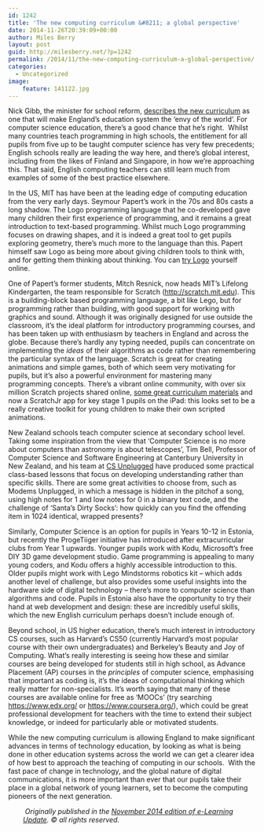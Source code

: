 ```yaml
---
id: 1242
title: 'The new computing curriculum &#8211; a global perspective'
date: 2014-11-26T20:39:09+00:00
author: Miles Berry
layout: post
guid: http://milesberry.net/?p=1242
permalink: /2014/11/the-new-computing-curriculum-a-global-perspective/
categories:
  - Uncategorized
image:
    feature: 141122.jpg
---
```

Nick Gibb, the minister for school reform, [describes the new curriculum](https://www.gov.uk/government/news/new-curriculum-will-make-education-system-envy-of-the-world) as one that will make England’s education system the ‘envy of the world’. For computer science education, there’s a good chance that he’s right.  Whilst many countries teach programming in high schools, the entitlement for all pupils from five up to be taught computer science has very few precedents; English schools really are leading the way here, and there’s global interest, including from the likes of Finland and Singapore, in how we’re approaching this. That said, English computing teachers can still learn much from examples of some of the best practice elsewhere.

In the US, MIT has have been at the leading edge of computing education from the very early days. Seymour Papert’s work in the 70s and 80s casts a long shadow. The Logo programming language that he co-developed gave many children their first experience of programming, and it remains a great introduction to text-based programming. Whilst much Logo programming focuses on drawing shapes, and it is indeed a great tool to get pupils exploring geometry, there’s much more to the language than this. Papert himself saw Logo as being more about giving children tools to think with, and for getting them thinking about thinking. You can [try Logo](http://www.calormen.com/jslogo/) yourself online.

One of Papert’s former students, Mitch Resnick, now heads MIT’s Lifelong Kindergarten, the team responsible for Scratch (<http://scratch.mit.edu>). This is a building-block based programming language, a bit like Lego, but for programming rather than building, with good support for working with graphics and sound. Although it was originally designed for use outside the classroom, it’s the ideal platform for introductory programming courses, and has been taken up with enthusiasm by teachers in England and across the globe. Because there’s hardly any typing needed, pupils can concentrate on implementing the _ideas_ of their algorithms as code rather than remembering the particular syntax of the language. Scratch is great for creating animations and simple games, both of which seem very motivating for pupils, but it’s also a powerful environment for mastering many programming concepts. There’s a vibrant online community, with over six million Scratch projects shared online, [some great curriculum materials](http://scratched.gse.harvard.edu/guide/) and now a ScratchJr app for key stage 1 pupils on the iPad: this looks set to be a really creative toolkit for young children to make their own scripted animations.

New Zealand schools teach computer science at secondary school level. Taking some inspiration from the view that ‘Computer Science is no more about computers than astronomy is about telescopes’, Tim Bell, Professor of Computer Science and Software Engineering at Canterbury University in New Zealand, and his team at [CS Unplugged](http://csunplugged.org/) have produced some practical class-based lessons that focus on developing understanding rather than specific skills. There are some great activities to choose from, such as Modems Unplugged, in which a message is hidden in the pitchof a song, using high notes for 1 and low notes for 0 in a binary text code, and the challenge of ‘Santa’s Dirty Socks’: how quickly can you find the offending item in 1024 identical, wrapped presents?

Similarly, Computer Science is an option for pupils in Years 10-12 in Estonia, but recently the ProgeTiiger initiative has introduced after extracurricular clubs from Year 1 upwards. Younger pupils work with Kodu, Microsoft’s free DIY 3D game development studio. Game programming is appealing to many young coders, and Kodu offers a highly accessible introduction to this. Older pupils might work with Lego Mindstorms robotics kit – which adds another level of challenge, but also provides some useful insights into the hardware side of digital technology – there’s more to computer science than algorithms and code. Pupils in Estonia also have the opportunity to try their hand at web development and design: these are incredibly useful skills, which the new English curriculum perhaps doesn’t include enough of.

Beyond school, in US higher education, there’s much interest in introductory CS courses, such as Harvard’s CS50 (currently Harvard’s most popular course with their own undergraduates) and Berkeley’s Beauty and Joy of Computing. What’s really interesting is seeing how these and similar courses are being developed for students still in high school, as Advance Placement (AP) courses in the _principles_ of computer science, emphasising that important as coding is, it’s the ideas of computational thinking which really matter for non-specialists. It’s worth saying that many of these courses are available online for free as ‘MOOCs’ (try searching <https://www.edx.org/> or <https://www.coursera.org/>), which could be great professional development for teachers with the time to extend their subject knowledge, or indeed for particularly able or motivated students.

While the new computing curriculum is allowing England to make significant advances in terms of technology education, by looking as what is being done in other education systems across the world we can get a clearer idea of how best to approach the teaching of computing in our schools.  With the fast pace of change in technology, and the global nature of digital communications, it is more important than ever that our pupils take their place in a global network of young learners, set to become the computing pioneers of the next generation.

<p style="padding-left: 30px;">
  <em> Originally published in the <a href="http://library.teachingtimes.com/articles/new-computing-curriculum-global-perspective">November 2014 edition of e-Learning Update</a>. © all rights reserved.</em>
</p>
